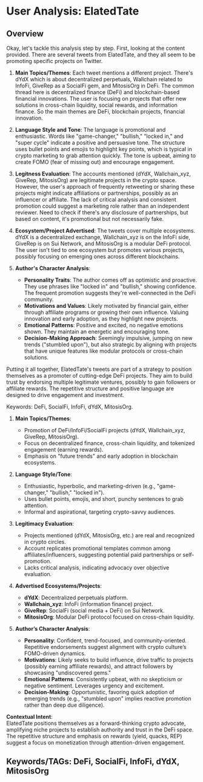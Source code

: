 # User Analysis: ElatedTate

## Overview

<think>
Okay, let's tackle this analysis step by step. First, looking at the content provided. There are several tweets from ElatedTate, and they all seem to be promoting specific projects on Twitter.

1. **Main Topics/Themes**: Each tweet mentions a different project. There's dYdX which is about decentralized perpetuals, Wallchain related to InfoFi, GiveRep as a SocialFi gem, and MitosisOrg in DeFi. The common thread here is decentralized finance (DeFi) and blockchain-based financial innovations. The user is focusing on projects that offer new solutions in cross-chain liquidity, social rewards, and information finance. So the main themes are DeFi, blockchain projects, financial innovation.

2. **Language Style and Tone**: The language is promotional and enthusiastic. Words like "game-changer," "bullish," "locked in," and "super cycle" indicate a positive and persuasive tone. The structure uses bullet points and emojis to highlight key points, which is typical in crypto marketing to grab attention quickly. The tone is upbeat, aiming to create FOMO (fear of missing out) and encourage engagement.

3. **Legitness Evaluation**: The accounts mentioned (dYdX, Wallchain_xyz, GiveRep, MitosisOrg) are legitimate projects in the crypto space. However, the user's approach of frequently retweeting or sharing these projects might indicate affiliations or partnerships, possibly as an influencer or affiliate. The lack of critical analysis and consistent promotion could suggest a marketing role rather than an independent reviewer. Need to check if there's any disclosure of partnerships, but based on content, it's promotional but not necessarily fake.

4. **Ecosystem/Project Advertised**: The tweets cover multiple ecosystems. dYdX is a decentralized exchange, Wallchain_xyz is on the InfoFi side, GiveRep is on Sui Network, and MitosisOrg is a modular DeFi protocol. The user isn't tied to one ecosystem but promotes various projects, possibly focusing on emerging ones across different blockchains.

5. **Author's Character Analysis**:
   - **Personality Traits**: The author comes off as optimistic and proactive. They use phrases like "locked in" and "bullish," showing confidence. The frequent promotion suggests they're well-connected in the DeFi community.
   - **Motivations and Values**: Likely motivated by financial gain, either through affiliate programs or growing their own influence. Valuing innovation and early adoption, as they highlight new projects.
   - **Emotional Patterns**: Positive and excited, no negative emotions shown. They maintain an energetic and encouraging tone.
   - **Decision-Making Approach**: Seemingly impulsive, jumping on new trends ("stumbled upon"), but also strategic by aligning with projects that have unique features like modular protocols or cross-chain solutions.

Putting it all together, ElatedTate's tweets are part of a strategy to position themselves as a promoter of cutting-edge DeFi projects. They aim to build trust by endorsing multiple legitimate ventures, possibly to gain followers or affiliate rewards. The repetitive structure and positive language are designed to drive engagement and investment.

Keywords: DeFi, SocialFi, InfoFi, dYdX, MitosisOrg.
</think>

1. **Main Topics/Themes**:  
   - Promotion of DeFi/InfoFi/SocialFi projects (dYdX, Wallchain_xyz, GiveRep, MitosisOrg).  
   - Focus on decentralized finance, cross-chain liquidity, and tokenized engagement (earning rewards).  
   - Emphasis on "future trends" and early adoption in blockchain ecosystems.  

2. **Language Style/Tone**:  
   - Enthusiastic, hyperbolic, and marketing-driven (e.g., "game-changer," "bullish," "locked in").  
   - Uses bullet points, emojis, and short, punchy sentences to grab attention.  
   - Informal and aspirational, targeting crypto-savvy audiences.  

3. **Legitimacy Evaluation**:  
   - Projects mentioned (dYdX, MitosisOrg, etc.) are real and recognized in crypto circles.  
   - Account replicates promotional templates common among affiliates/influencers, suggesting potential paid partnerships or self-promotion.  
   - Lacks critical analysis, indicating advocacy over objective evaluation.  

4. **Advertised Ecosystems/Projects**:  
   - **dYdX**: Decentralized perpetuals platform.  
   - **Wallchain_xyz**: InfoFi (information finance) project.  
   - **GiveRep**: SocialFi (social media + DeFi) on Sui Network.  
   - **MitosisOrg**: Modular DeFi protocol focused on cross-chain liquidity.  

5. **Author’s Character Analysis**:  
   - **Personality**: Confident, trend-focused, and community-oriented. Repetitive endorsements suggest alignment with crypto culture’s FOMO-driven dynamics.  
   - **Motivations**: Likely seeks to build influence, drive traffic to projects (possibly earning affiliate rewards), and attract followers by showcasing "undiscovered gems."  
   - **Emotional Patterns**: Consistently upbeat, with no skepticism or negative sentiment. Leverages urgency and excitement.  
   - **Decision-Making**: Opportunistic, favoring quick adoption of emerging trends (e.g., "stumbled upon" implies reactive promotion rather than deep due diligence).  

**Contextual Intent**:  
ElatedTate positions themselves as a forward-thinking crypto advocate, amplifying niche projects to establish authority and trust in the DeFi space. The repetitive structure and emphasis on rewards (yield, quacks, REP) suggest a focus on monetization through attention-driven engagement.  

**Keywords/TAGs**: DeFi, SocialFi, InfoFi, dYdX, MitosisOrg
---
